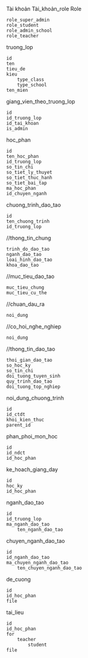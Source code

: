 Tài khoản
Tài_khoản_role
Role

	role_super_admin
	role_student
	role_admin_school
	role_teacher

truong_lop

	id
	ten
	tieu_de
	kieu
		type_class
		type_school
	ten_mien
	
giang_vien_theo_truong_lop

	id
	id_truong_lop
	id_tai_khoan
	is_admin
 
hoc_phan

	id
	ten_hoc_phan	
	id_truong_lop
	so_tin_chi
 	so_tiet_ly_thuyet
  	so_tiet_thuc_hanh
   	so_tiet_bai_tap
	ma_hoc_phan
 	id_chuyen_nganh
 
chuong_trinh_dao_tao

	id
	ten_chuong_trinh
	id_truong_lop	
 
//thong_tin_chung

	trinh_do_dao_tao
	nganh_dao_tao
	loai_hinh_dao_tao
	khoa_dao_tao
 
//muc_tieu_dao_tao

	muc_tieu_chung
	muc_tieu_cu_the
 
//chuan_dau_ra

	noi_dung
 
//co_hoi_nghe_nghiep

	noi_dung
 
//thong_tin_dao_tao

	thoi_gian_dao_tao
	so_hoc_ky
	so_tin_chi
	doi_tuong_tuyen_sinh
	quy_trinh_dao_tao
	doi_tuong_top_nghiep


noi_dung_chuong_trinh

	id
	id_ctdt
	khoi_kien_thuc
	parent_id
phan_phoi_mon_hoc

	id
	id_ndct
	id_hoc_phan

ke_hoach_giang_day

	id
	hoc_ky
	id_hoc_phan
nganh_dao_tao

 	id
  	id_truong_lop
   	ma_nganh_dao_tao
    	ten_nganh_dao_tao
chuyen_nganh_dao_tao

 	id
  	id_nganh_dao_tao
   	ma_chuyen_nganh_dao_tao
    	ten_chuyen_nganh_dao_tao

de_cuong

 	id
	id_hoc_phan
 	file

tai_lieu

	id
	id_hoc_phan
 	for
  		teacher
    		student
	file

 

